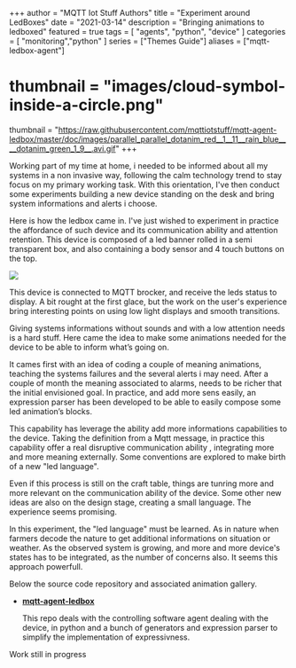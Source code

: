 +++
author = "MQTT Iot Stuff Authors"
title = "Experiment around LedBoxes"
date = "2021-03-14"
description = "Bringing animations to ledboxed"
featured = true
tags = [
    "agents", "python", "device"
]
categories = [
    "monitoring","python"
]
series = ["Themes Guide"]
aliases = ["mqtt-ledbox-agent"]
# thumbnail = "images/cloud-symbol-inside-a-circle.png"
thumbnail = "https://raw.githubusercontent.com/mqttiotstuff/mqtt-agent-ledbox/master/doc/images/parallel_parallel_dotanim_red__1__11__rain_blue____dotanim_green_1_9__.avi.gif"
+++

Working part of my time at home, i needed to be informed about all my systems in a non invasive way,  following the calm technology trend to stay focus on my primary working task. With this orientation,  I've then conduct some experiments building a new device standing on the desk and bring system informations and alerts i choose.

Here is how the ledbox came in. I've just wished to experiment in practice the affordance of such device and its communication ability and attention retention. This device is composed of a led banner rolled in a semi transparent box, and also containing a body sensor and 4 touch buttons on the top.

![](https://raw.githubusercontent.com/mqttiotstuff/MyMQTTNodeIOT/master/hardware/SimpleDevice05/ledbox2.jpg)


This device is connected to MQTT brocker, and receive the leds status to display. A bit rought at the first glace, but the work on the user's experience bring interesting points on using low light displays and smooth transitions.

<!--more-->

Giving systems informations without sounds and with a low attention needs is a hard stuff. Here came the idea to make some animations needed for the device to be able to inform what’s going on.



It cames first with an idea of coding a couple of meaning animations, teaching the systems failures and the several alerts i may need.
After a couple of month the meaning associated to alarms, needs to be richer that the initial envisioned goal. In practice, and add more sens easily, an expression parser has been developed to be able to easily compose some led animation’s blocks. 


This capability has leverage the ability add more informations capabilities to the device. Taking the definition from a Mqtt message, in practice this capability offer a real disruptive communication ability , integrating more and more meaning externally.  Some conventions are explored to make birth of a new "led language".

Even if this process is still on the craft table, things are tunring more and more relevant on the communication ability of the device. Some other new ideas are also on the design stage, creating a small language. The experience seems promising.

In this experiment, the "led language" must be learned.  As in nature when farmers decode the nature to get additional informations on situation or weather. 
As the observed system is growing, and more and more device's states has to be integrated, as the number of concerns also. It seems this approach powerfull.

Below the source code repository and associated animation gallery. 

- __[mqtt-agent-ledbox](https://github.com/mqttiotstuff/mqtt-agent-ledbox)__

	This repo deals with the controlling software agent dealing with the device, in python and a bunch of generators  and expression parser to simplify the implementation of expressivness.

Work still in progress

